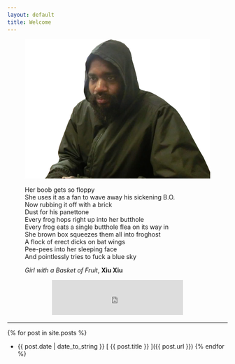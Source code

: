 ```yaml
---
layout: default
title: Welcome
---
```


<figure>
  <img src="public/imgs/stefan.png" alt="Stefan Burnett"/>
  <figcaption></figcaption>
</figure>

<figure>
  <p class="message">
  Her boob gets so floppy
  <br>She uses it as a fan to wave away his sickening B.O.​
  <br>Now rubbing it off with a brick
  <br>Dust for his panettone
  <br>Every frog hops right up into her butthole
  <br>Every frog eats a single butthole flea on its way in
  <br>She brown box squeezes them all into froghost
  <br>A flock of erect dicks on bat wings
  <br>Pee-pees into her sleeping face
  <br>And pointlessly tries to fuck a blue sky
  </p>
  <figcaption><i>Girl with a Basket of Fruit</i>, <b>Xiu Xiu</b></figcaption>
</figure>

<p align="center"><iframe src="https://open.spotify.com/embed/track/2WuS3PjLJW15ckkwWXO8V2" width="300" height="80" frameborder="0" allowtransparency="true" allow="encrypted-media" ></iframe></p>


***

{% for post in site.posts %}
  * {{ post.date | date_to_string }} [ {{ post.title }} ]({{ post.url }})
{% endfor %}
